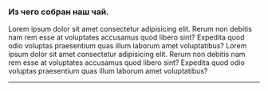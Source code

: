 ### Из чего собран наш чай.

Lorem ipsum dolor sit amet consectetur adipisicing elit. Rerum non
debitis nam rem esse at voluptates accusamus quod libero sint? Expedita
quod odio voluptas praesentium quas illum laborum amet voluptatibus?
Lorem ipsum dolor sit amet consectetur adipisicing elit. Rerum non
debitis nam rem esse at voluptates accusamus quod libero sint? Expedita
quod odio voluptas praesentium quas illum laborum amet voluptatibus?

---
